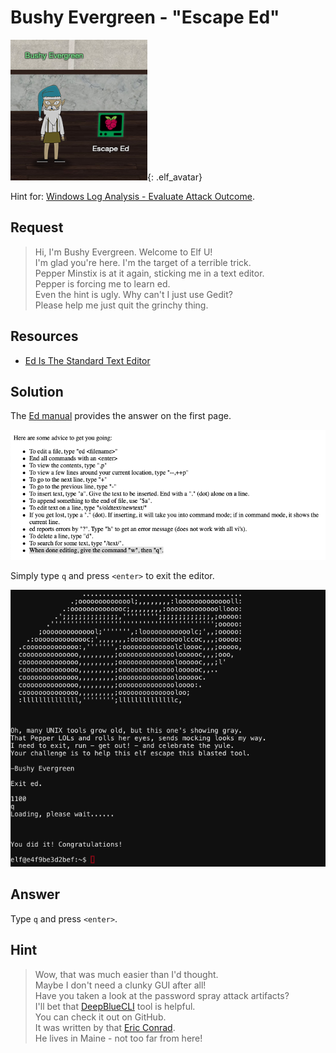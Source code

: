 # Bushy Evergreen - "Escape Ed"
![Bushy Evergreen](../img/hints/h3/bushy_evergreen.png){: .elf_avatar}

Hint for: [Windows Log Analysis - Evaluate Attack Outcome](../challenges/c3.md).

## Request
> Hi, I'm Bushy Evergreen. Welcome to Elf U!  
> I'm glad you're here. I'm the target of a terrible trick.  
> Pepper Minstix is at it again, sticking me in a text editor.  
> Pepper is forcing me to learn ed.  
> Even the hint is ugly. Why can't I just use Gedit?  
> Please help me just quit the grinchy thing.  

## Resources
- [Ed Is The Standard Text Editor](http://cs.wellesley.edu/~cs249/Resources/ed_is_the_standard_text_editor.html) 

## Solution
The [Ed manual](http://cs.wellesley.edu/~cs249/Resources/ed_is_the_standard_text_editor.html) provides the answer on the first page.

![Ed Manual](../img/hints/h3/ed_manual.png)

Simply type `q` and press `<enter>` to exit the editor.

![Terminal](../img/hints/h3/h3_terminal1.png)

## Answer
Type `q` and press `<enter>`.

## Hint
> Wow, that was much easier than I'd thought.  
> Maybe I don't need a clunky GUI after all!  
> Have you taken a look at the password spray attack artifacts?  
> I'll bet that [DeepBlueCLI](https://github.com/sans-blue-team/DeepBlueCLI) tool is helpful.  
> You can check it out on GitHub.  
> It was written by that [Eric Conrad](https://www.ericconrad.com/2016/09/deepbluecli-powershell-module-for-hunt.html).  
> He lives in Maine - not too far from here!  
